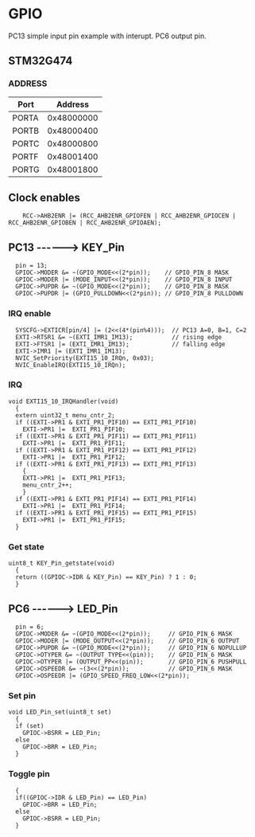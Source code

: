 # GPIO
PC13 simple input pin example with interupt. PC6 output pin.
## STM32G474
### ADDRESS
| Port | Address |
| --- | ----------- |
| PORTA | 0x48000000 |
| PORTB | 0x48000400 |
| PORTC | 0x48000800 |
| PORTF | 0x48001400 |
| PORTG | 0x48001800 |

## Clock enables
```
    RCC->AHB2ENR |= (RCC_AHB2ENR_GPIOFEN | RCC_AHB2ENR_GPIOCEN | RCC_AHB2ENR_GPIOBEN | RCC_AHB2ENR_GPIOAEN);
```
## PC13    ------> KEY_Pin
```
  pin = 13;
  GPIOC->MODER &= ~(GPIO_MODE<<(2*pin));    // GPIO_PIN_8 MASK
  GPIOC->MODER |= (MODE_INPUT<<(2*pin));    // GPIO_PIN_8 INPUT
  GPIOC->PUPDR &= ~(GPIO_MODE<<(2*pin));    // GPIO_PIN_8 MASK
  GPIOC->PUPDR |= (GPIO_PULLDOWN<<(2*pin)); // GPIO_PIN_8 PULLDOWN
```
### IRQ enable
```
  SYSCFG->EXTICR[pin/4] |= (2<<(4*(pin%4)));  // PC13 A=0, B=1, C=2
  EXTI->RTSR1 &= ~(EXTI_IMR1_IM13);           // rising edge
  EXTI->FTSR1 |= (EXTI_IMR1_IM13);            // falling edge
  EXTI->IMR1 |= (EXTI_IMR1_IM13);
  NVIC_SetPriority(EXTI15_10_IRQn, 0x03);
  NVIC_EnableIRQ(EXTI15_10_IRQn);
```
### IRQ
```
void EXTI15_10_IRQHandler(void)
  {
  extern uint32_t menu_cntr_2;
  if ((EXTI->PR1 & EXTI_PR1_PIF10) == EXTI_PR1_PIF10)
    EXTI->PR1 |=  EXTI_PR1_PIF10;
  if ((EXTI->PR1 & EXTI_PR1_PIF11) == EXTI_PR1_PIF11)
    EXTI->PR1 |=  EXTI_PR1_PIF11;
  if ((EXTI->PR1 & EXTI_PR1_PIF12) == EXTI_PR1_PIF12)
    EXTI->PR1 |=  EXTI_PR1_PIF12;
  if ((EXTI->PR1 & EXTI_PR1_PIF13) == EXTI_PR1_PIF13)
    {
    EXTI->PR1 |=  EXTI_PR1_PIF13;
    menu_cntr_2++;
    }
  if ((EXTI->PR1 & EXTI_PR1_PIF14) == EXTI_PR1_PIF14)
    EXTI->PR1 |=  EXTI_PR1_PIF14;
  if ((EXTI->PR1 & EXTI_PR1_PIF15) == EXTI_PR1_PIF15)
    EXTI->PR1 |=  EXTI_PR1_PIF15;
  }
```
### Get state
```
uint8_t KEY_Pin_getstate(void)
  {
  return ((GPIOC->IDR & KEY_Pin) == KEY_Pin) ? 1 : 0;
  }
```
## PC6     ------> LED_Pin
```
  pin = 6;
  GPIOC->MODER &= ~(GPIO_MODE<<(2*pin));     // GPIO_PIN_6 MASK
  GPIOC->MODER |= (MODE_OUTPUT<<(2*pin));    // GPIO_PIN_6 OUTPUT
  GPIOC->PUPDR &= ~(GPIO_MODE<<(2*pin));     // GPIO_PIN_6 NOPULLUP
  GPIOC->OTYPER &= ~(OUTPUT_TYPE<<(pin));    // GPIO_PIN_6 MASK
  GPIOC->OTYPER |= (OUTPUT_PP<<(pin));       // GPIO_PIN_6 PUSHPULL
  GPIOC->OSPEEDR &= ~(3<<(2*pin));           // GPIO_PIN_6 MASK
  GPIOC->OSPEEDR |= (GPIO_SPEED_FREQ_LOW<<(2*pin));  
```
### Set pin
```
void LED_Pin_set(uint8_t set)
  { 
  if (set)
    GPIOC->BSRR = LED_Pin;
  else
    GPIOC->BRR = LED_Pin;
  }
```
### Toggle pin
```void LED_Pin_toggle(void)
  {
  if((GPIOC->IDR & LED_Pin) == LED_Pin)
    GPIOC->BRR = LED_Pin;
  else
    GPIOC->BSRR = LED_Pin;
  }

```